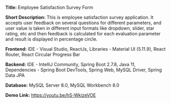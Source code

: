 **Title:** Employee Satisfaction Survey Form

**Short Description:** This is employee satisfaction survey application. It accepts user feedback on several questions for different parameters, and user value is taken in different input formats like dropdown, slider, star rating, etc and then feedback is calculated for each evaluation parameter and result is displayed in percentage circle.

**Frontend:**
IDE - Visual Studio,
ReactJs,
Libraries - Material UI (5.11.9), React Router, React Circular Progress Bar

**Backend:**
IDE - IntelliJ Community,
Spring Boot 2.7.8,
Java 11,
Dependencies - Spring Boot DevTools, Spring Web, MySQL Driver, Spring Data JPA

**Database:**
MySQL Server 8.0,
MySQL Workbench 8.0

**Demo Link:**
https://youtu.be/hS-WkizeVOE
